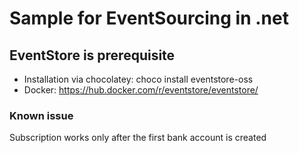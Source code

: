 # Sample for EventSourcing in .net

## EventStore is prerequisite
* Installation via chocolatey: choco install eventstore-oss
* Docker: https://hub.docker.com/r/eventstore/eventstore/

### Known issue
Subscription works only after the first bank account is created
